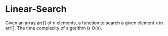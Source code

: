 # Linear-Search
 Given an array arr[] of n elements, a function to search a given element x in arr[]. The time complexity of algorithm is O(n).

